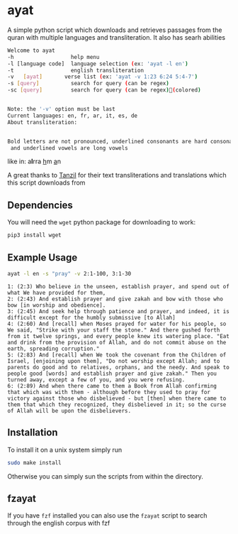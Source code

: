 # ayat
A simple python script which downloads and retrieves passages from the quran with multiple languages and transliteration. It also has searh abilities

```bash
Welcome to ayat
-h                  help menu
-l [language code]  language selection (ex: 'ayat -l en')
-t                  english transliteration
-v   [ayat]       verse list (ex: 'ayat -v 1:23 6:24 5:4-7')
-s [query]          search for query (can be regex)
-sc [query]         search for query (can be regex)(colored)


Note: the '-v' option must be last
Current languages: en, fr, ar, it, es, de
About transliteration:


Bold letters are not pronounced, underlined consonants are hard consonants, 
 and underlined vowels are long vowels
```
like in: a**l**rra <ins>h</ins>m <ins>a</ins>n

A great thanks to [Tanzil](tanzil.net) for their text transliterations and translations which this script downloads from

## Dependencies

You will need the `wget` python package for downloading to work:

```bash
pip3 install wget
```

## Example Usage

```bash
ayat -l en -s "pray" -v 2:1-100, 3:1-30
```
```
1: (2:3) Who believe in the unseen, establish prayer, and spend out of what We have provided for them,
2: (2:43) And establish prayer and give zakah and bow with those who bow [in worship and obedience].
3: (2:45) And seek help through patience and prayer, and indeed, it is difficult except for the humbly submissive [to Allah]
4: (2:60) And [recall] when Moses prayed for water for his people, so We said, "Strike with your staff the stone." And there gushed forth from it twelve springs, and every people knew its watering place. "Eat and drink from the provision of Allah, and do not commit abuse on the earth, spreading corruption."
5: (2:83) And [recall] when We took the covenant from the Children of Israel, [enjoining upon them], "Do not worship except Allah; and to parents do good and to relatives, orphans, and the needy. And speak to people good [words] and establish prayer and give zakah." Then you turned away, except a few of you, and you were refusing.
6: (2:89) And when there came to them a Book from Allah confirming that which was with them - although before they used to pray for victory against those who disbelieved - but [then] when there came to them that which they recognized, they disbelieved in it; so the curse of Allah will be upon the disbelievers.
```

## Installation

To install it on a unix system simply run
```bash
sudo make install
```

Otherwise you can simply sun the scripts from within the directory.

## fzayat

If you have `fzf` installed you can also use the `fzayat` script to search through the english corpus with fzf
